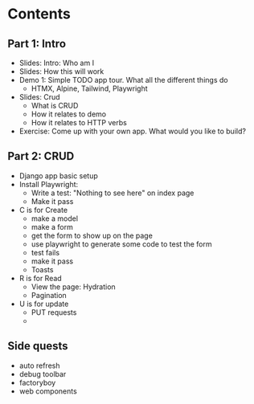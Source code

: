 # Contents

## Part 1: Intro 

- Slides: Intro: Who am I
- Slides: How this will work
- Demo 1: Simple TODO app tour. What all the different things do
    - HTMX, Alpine, Tailwind, Playwright 
- Slides: Crud
    - What is CRUD
    - How it relates to demo
    - How it relates to HTTP verbs 
- Exercise: Come up with your own app. What would you like to build?



## Part 2: CRUD

- Django app basic setup
- Install Playwright: 
    - Write a test: "Nothing to see here" on index page 
    - Make it pass 
- C is for Create
    - make a model
    - make a form 
    - get the form to show up on the page
    - use playwright to generate some code to test the form
    - test fails 
    - make it pass 
    - Toasts 
- R is for Read 
    - View the page: Hydration 
    - Pagination 
- U is for update
    - PUT requests
    - 

## Side quests 

- auto refresh
- debug toolbar
- factoryboy
- web components 



